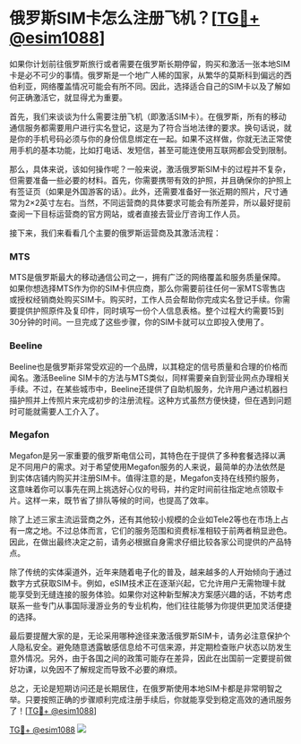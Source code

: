 # 俄罗斯SIM卡怎么注册飞机？[[TG💪+ @esim1088](https://t.me/s/esim1088)]

如果你计划前往俄罗斯旅行或者需要在俄罗斯长期停留，购买和激活一张本地SIM卡是必不可少的事情。俄罗斯是一个地广人稀的国家，从繁华的莫斯科到偏远的西伯利亚，网络覆盖情况可能会有所不同。因此，选择适合自己的SIM卡以及了解如何正确激活它，就显得尤为重要。

首先，我们来谈谈为什么需要注册飞机（即激活SIM卡）。在俄罗斯，所有的移动通信服务都需要用户进行实名登记，这是为了符合当地法律的要求。换句话说，就是你的手机号码必须与你的身份信息绑定在一起。如果不这样做，你就无法正常使用手机的基本功能，比如打电话、发短信，甚至可能连使用互联网都会受到限制。

那么，具体来说，该如何操作呢？一般来说，激活俄罗斯SIM卡的过程并不复杂，但需要准备一些必要的材料。首先，你需要携带有效的护照，并且确保你的护照上有签证页（如果是外国游客的话）。此外，还需要准备好一张近期的照片，尺寸通常为2×2英寸左右。当然，不同运营商的具体要求可能会有所差异，所以最好提前查阅一下目标运营商的官方网站，或者直接去营业厅咨询工作人员。

接下来，我们来看看几个主要的俄罗斯运营商及其激活流程：

### MTS

MTS是俄罗斯最大的移动通信公司之一，拥有广泛的网络覆盖和服务质量保障。如果你想选择MTS作为你的SIM卡供应商，那么你需要前往任何一家MTS零售店或授权经销商处购买SIM卡。购买时，工作人员会帮助你完成实名登记手续。你需要提供护照原件及复印件，同时填写一份个人信息表格。整个过程大约需要15到30分钟的时间。一旦完成了这些步骤，你的SIM卡就可以立即投入使用了。

### Beeline

Beeline也是俄罗斯非常受欢迎的一个品牌，以其稳定的信号质量和合理的价格而闻名。激活Beeline SIM卡的方法与MTS类似，同样需要亲自到营业网点办理相关手续。不过，在某些城市中，Beeline还提供了自助机服务，允许用户通过机器扫描护照并上传照片来完成初步的注册流程。这种方式虽然方便快捷，但在遇到问题时可能就需要人工介入了。

### Megafon

Megafon是另一家重要的俄罗斯电信公司，其特色在于提供了多种套餐选择以满足不同用户的需求。对于希望使用Megafon服务的人来说，最简单的办法依然是到实体店铺内购买并注册SIM卡。值得注意的是，Megafon支持在线预约服务，这意味着你可以事先在网上挑选好心仪的号码，并约定时间前往指定地点领取卡片。这样一来，既节省了排队等候的时间，也提高了效率。

除了上述三家主流运营商之外，还有其他较小规模的企业如Tele2等也在市场上占有一席之地。不过总体而言，它们的服务范围和资费标准相较于前两者稍显逊色。因此，在做出最终决定之前，请务必根据自身需求仔细比较各家公司提供的产品特点。

除了传统的实体渠道外，近年来随着电子化的普及，越来越多的人开始倾向于通过数字方式获取SIM卡。例如，eSIM技术正在逐渐兴起，它允许用户无需物理卡就能享受到无缝连接的服务体验。如果你对这种新型解决方案感兴趣的话，不妨考虑联系一些专门从事国际漫游业务的专业机构，他们往往能够为你提供更加灵活便捷的选择。

最后要提醒大家的是，无论采用哪种途径来激活俄罗斯SIM卡，请务必注意保护个人隐私安全。避免随意透露敏感信息给不可信来源，并定期检查账户状态以防发生意外情况。另外，由于各国之间的政策可能存在差异，因此在出国前一定要提前做好功课，以免因不了解规定而导致不必要的麻烦。

总之，无论是短期访问还是长期居住，在俄罗斯使用本地SIM卡都是非常明智之举。只要按照正确的步骤顺利完成注册手续后，你就能享受到稳定高效的通讯服务了！[[TG💪+ @esim1088](https://t.me/s/esim1088)]

[TG💪+ @esim1088](https://t.me/s/esim1088) ![](https://i.postimg.cc/4NQfJmqS/Snipaste-2025-05-13-00-14-12.png)
